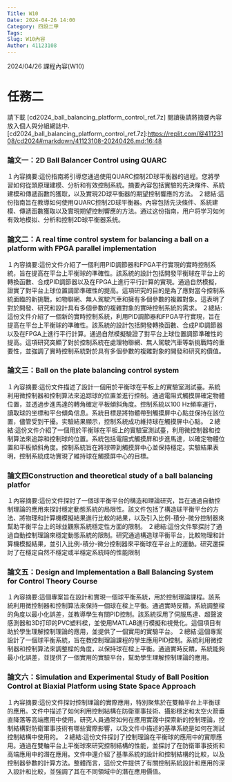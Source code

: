 ```yaml
---
Title: W10
Date: 2024-04-26 14:00
Category: 四設二甲
Tags: 
Slug: W10內容
Author: 41123108
---
```


2024/04/26 課程內容(W10)

<!-- PELICAN_END_SUMMARY -->

# 任務二
請下載 [cd2024_ball_balancing_platform_control_ref.7z] 閱讀後請將摘要內容放入個人與分組網誌中.
[cd2024_ball_balancing_platform_control_ref.7z]:https://replit.com/@41123108/cd2024#markdown/41123108-20240426.md:16:48
### 論文一：2D Ball Balancer Control using QUARC
１內容摘要:這份指南將引導您通過使用QUARC控制2D球平衡器的過程。您將學習如何從頭原理建模、分析和有效控制系統。摘要內容包括實驗的先決條件、系統建模和傳遞函數的獲取，以及實現2D球平衡器的期望控制響應的方法。
２總結:這份指南旨在教導如何使用QUARC控制2D球平衡器。內容包括先決條件、系統建模、傳遞函數獲取以及實現期望控制響應的方法。通过这份指南，用户将学习如何有效地模拟、分析和控制2D球平衡器系统。
### 論文二：A real time control system for balancing a ball on a platform with FPGA parallel implementation
１內容摘要:這份文件介紹了一個利用PID調節器和FPGA平行實現的實時控制系統，旨在提高在平台上平衡球的準確性。該系統的設計包括開發平衡球在平台上的轉換函數、合成PID調節器以及在FPGA上進行平行計算的實現。通過自然模擬，證實了對平台上球位置調節準確性的提高。這項研究的目的是為了應對當今控制系統面臨的新挑戰，如物聯網、無人駕駛汽車和擁有多個參數的複雜對象。這表明了對於開發、研究和設計具有多個參數的複雜對象的實時控制系統的需求。
２總結:這份文件介紹了一個新的實時控制系統，利用PID調節器和FPGA平行實現，旨在提高在平台上平衡球的準確性。該系統的設計包括開發轉換函數、合成PID調節器以及在FPGA上進行平行計算。通過自然模擬驗證了對平台上球位置調節準確性的提高。這項研究突顯了對於控制系統在處理物聯網、無人駕駛汽車等新挑戰時的重要性，並強調了實時控制系統對於具有多個參數的複雜對象的開發和研究的價值。
### 論文三：Ball on the plate balancing control system
１內容摘要:這份文件描述了設計一個用於平衡球在平板上的實驗室測試臺。系統利用微控制器和控制算法來追踪球的位置並進行控制。通過電阻式觸摸屏確定物體位置，並透過步進馬達的轉角確定平板傾斜角度。控制系統以100 Hz頻率運行，讀取球的坐標和平台傾角信息。系統目標是將物體帶到觸摸屏中心點並保持在該位置，儘管受到干擾。实驗結果顯示，控制系統成功維持球在觸摸屏中心點。
２總結:這份文件介紹了一個用於平衡球在平板上的實驗室測試臺，利用微控制器和控制算法來追踪和控制球的位置。系統包括電阻式觸摸屏和步進馬達，以確定物體位置和平板傾斜角度。控制系統旨在將球帶到觸摸屏中心並保持穩定。实驗結果表明，控制系統成功實現了維持球在觸摸屏中心的目標。
### 論文四Construction and theoretical study of a ball balancing platfor
１內容摘要:這份文件探討了一個球平衡平台的構造和理論研究，旨在通過自動控制理論的應用來探討穩定動態系統的局限性。該文件包括了構造球平衡平台的方法、將物理和計算機模擬結果進行比較的結果，以及引入比例-積分-微分控制器來幫助平衡平台上的球並觀察系統穩定性方面的限制。
２總結:這份文件掔探討了通過自動控制理論來穩定動態系統的限制。研究通過構造球平衡平台，比較物理和計算機模擬結果，並引入比例-積分-微分控制器來平衡球在平台上的運動。研究還探討了在穩定自然不穩定或半穩定系統時的性能限制
### 論文五：Design and Implementation a Ball Balancing System for Control Theory Course
１內容摘要:這個專案旨在設計和實現一個球平衡系統，用於控制理論課程。該系統利用微控制器和控制算法來保持一個球在樑上平衡。通過實時反饋，系統調整樑的角度以最小化誤差，並教導學生有關PID控制。該系統採用了伺服馬達、超聲波感測器和3D打印的PVC塑料樑，並使用MATLAB進行模擬和視覺化。這個項目有助於學生理解控制理論的應用，並提供了一個實用的實驗平台。
２總結:這個專案設計了一個球平衡系統，旨在教控制理論課程的學生應用PID控制。系統利用微控制器和控制算法來調整樑的角度，以保持球在樑上平衡。通過實時反饋，系統能夠最小化誤差，並提供了一個實用的實驗平台，幫助學生理解控制理論的應用。
### 論文六：Simulation and Experimental Study of Ball Position Control at Biaxial Platform using State Space Approach
１內容摘要:這份文件探討控制理論的實際應用，特別聚焦於在雙軸平台上平衡球的應用。文件中描述了如何利用控制結構在防衛軍事技術、攝影穩定和太空火箭垂直降落等高端應用中使用。研究人員通常如何在應用實踐中探索新的控制理論，控制結構對防衛軍事技術有哪些實際影響，以及文件中描述的基準系統是如何在測試控制結構中使用的。
２總結:這份文件探討了控制理論在平衡球的應用中的實際應用。通過在雙軸平台上平衡球來研究控制結構的性能，並探討了在防衛軍事技術和高端應用中的潛在應用。文件中還介紹了基準系統的設計和控制結構的比較，以及控制器參數的計算方法。整體而言，這份文件提供了有關控制系統設計和應用的深入設計和比較，並強調了其在不同領域中的潛在應用價值。